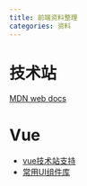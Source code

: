 ```yaml
---
title: 前端资料整理
categories: 资料
---
```


# 技术站
<!-- more -->
[MDN web docs](https://developer.mozilla.org/zh-CN/)

# Vue
- [vue技术站支持](https://www.awesomes.cn/subject/vue#Dom-%E6%A1%86%E6%9E%B6)
- [常用UI组件库](https://www.jianshu.com/p/2e53c4454d8b)